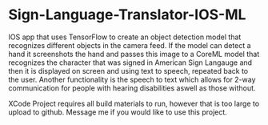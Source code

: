 # Sign-Language-Translator-IOS-ML

IOS app that uses TensorFlow to create an object detection model that recognizes different objects in the camera feed. If the
model can detect a hand it screenshots the hand and passes this image to a CoreML model that recognizes the character that was
signed in American Sign Langauge and then it is displayed on screen and using text to speech, repeated back to the user. Another
functionality is the speech to text which allows for 2-way communication for people with hearing disabilities aswell as those without.

XCode Project requires all build materials to run, however that is too large to upload to github. Message me if you would like to use this project.
